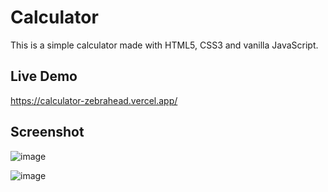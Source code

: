 # Calculator

This is a simple calculator made with HTML5, CSS3 and vanilla JavaScript.

## Live Demo

https://calculator-zebrahead.vercel.app/

## Screenshot

![image](https://user-images.githubusercontent.com/54969894/108943602-f162e080-7637-11eb-80fa-27bf6b65d343.png)

![image](https://user-images.githubusercontent.com/54969894/108943651-0d668200-7638-11eb-9301-98e95a21c229.png)

